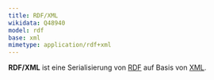 ```yaml
---
title: RDF/XML
wikidata: Q48940
model: rdf
base: xml
mimetype: application/rdf+xml
---
```


**RDF/XML** ist eine Serialisierung von [RDF](../rdf) auf Basis von [XML](../xml).
